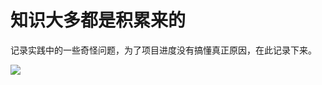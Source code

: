 # 知识大多都是积累来的


记录实践中的一些奇怪问题，为了项目进度没有搞懂真正原因，在此记录下来。

<img src="https://github.com/cfkis/less-to-more/blob/master/138CECBB-13EB-4df0-B2B2-0C4A60206465.png" />
